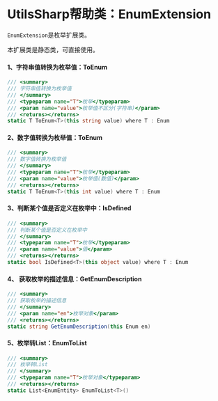 # UtilsSharp帮助类：EnumExtension

`EnumExtension`是枚举扩展类。

本扩展类是静态类，可直接使用。

#### 1、字符串值转换为枚举值：ToEnum

```c#
/// <summary>
/// 字符串值转换为枚举值
/// </summary>
/// <typeparam name="T">枚举</typeparam>
/// <param name="value">枚举值不区分(字符串)</param>
/// <returns></returns>
static T ToEnum<T>(this string value) where T : Enum
```

#### 2、数字值转换为枚举值：ToEnum

```c#
/// <summary>
/// 数字值转换为枚举值
/// </summary>
/// <typeparam name="T">枚举</typeparam>
/// <param name="value">枚举值(数值)</param>
/// <returns></returns>
static T ToEnum<T>(this int value) where T : Enum
```

#### 3、判断某个值是否定义在枚举中：IsDefined

```c#
/// <summary>
/// 判断某个值是否定义在枚举中
/// </summary>
/// <typeparam name="T">枚举</typeparam>
/// <param name="value">值</param>
/// <returns></returns>
static bool IsDefined<T>(this object value) where T : Enum
```

#### 4、 获取枚举的描述信息：GetEnumDescription

```c#
/// <summary>
/// 获取枚举的描述信息
/// </summary>
/// <param name="en">枚举对象</param>
/// <returns></returns>
static string GetEnumDescription(this Enum en)
```

#### 5、枚举转List：EnumToList

```c#
/// <summary>
/// 枚举转List
/// </summary>
/// <typeparam name="T">枚举对象</typeparam>
/// <returns></returns>
static List<EnumEntity> EnumToList<T>()
```

